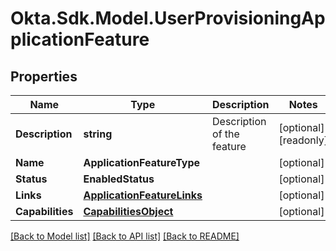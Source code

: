 # Okta.Sdk.Model.UserProvisioningApplicationFeature

## Properties

Name | Type | Description | Notes
------------ | ------------- | ------------- | -------------
**Description** | **string** | Description of the feature | [optional] [readonly] 
**Name** | **ApplicationFeatureType** |  | [optional] 
**Status** | **EnabledStatus** |  | [optional] 
**Links** | [**ApplicationFeatureLinks**](ApplicationFeatureLinks.md) |  | [optional] 
**Capabilities** | [**CapabilitiesObject**](CapabilitiesObject.md) |  | [optional] 

[[Back to Model list]](../README.md#documentation-for-models) [[Back to API list]](../README.md#documentation-for-api-endpoints) [[Back to README]](../README.md)

